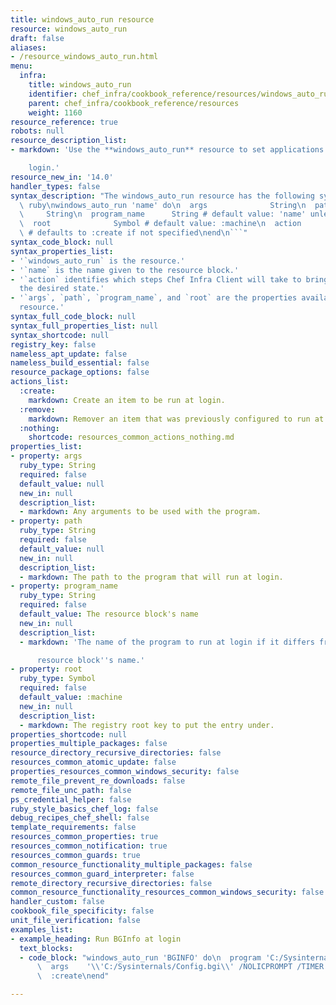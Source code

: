 ```yaml
---
title: windows_auto_run resource
resource: windows_auto_run
draft: false
aliases:
- /resource_windows_auto_run.html
menu:
  infra:
    title: windows_auto_run
    identifier: chef_infra/cookbook_reference/resources/windows_auto_run windows_auto_run
    parent: chef_infra/cookbook_reference/resources
    weight: 1160
resource_reference: true
robots: null
resource_description_list:
- markdown: 'Use the **windows_auto_run** resource to set applications to run at

    login.'
resource_new_in: '14.0'
handler_types: false
syntax_description: "The windows_auto_run resource has the following syntax:\n\n```\
  \ ruby\nwindows_auto_run 'name' do\n  args              String\n  path         \
  \     String\n  program_name      String # default value: 'name' unless specified\n\
  \  root              Symbol # default value: :machine\n  action            Symbol\
  \ # defaults to :create if not specified\nend\n```"
syntax_code_block: null
syntax_properties_list:
- '`windows_auto_run` is the resource.'
- '`name` is the name given to the resource block.'
- '`action` identifies which steps Chef Infra Client will take to bring the node into
  the desired state.'
- '`args`, `path`, `program_name`, and `root` are the properties available to this
  resource.'
syntax_full_code_block: null
syntax_full_properties_list: null
syntax_shortcode: null
registry_key: false
nameless_apt_update: false
nameless_build_essential: false
resource_package_options: false
actions_list:
  :create:
    markdown: Create an item to be run at login.
  :remove:
    markdown: Remover an item that was previously configured to run at login.
  :nothing:
    shortcode: resources_common_actions_nothing.md
properties_list:
- property: args
  ruby_type: String
  required: false
  default_value: null
  new_in: null
  description_list:
  - markdown: Any arguments to be used with the program.
- property: path
  ruby_type: String
  required: false
  default_value: null
  new_in: null
  description_list:
  - markdown: The path to the program that will run at login.
- property: program_name
  ruby_type: String
  required: false
  default_value: The resource block's name
  new_in: null
  description_list:
  - markdown: 'The name of the program to run at login if it differs from the

      resource block''s name.'
- property: root
  ruby_type: Symbol
  required: false
  default_value: :machine
  new_in: null
  description_list:
  - markdown: The registry root key to put the entry under.
properties_shortcode: null
properties_multiple_packages: false
resource_directory_recursive_directories: false
resources_common_atomic_update: false
properties_resources_common_windows_security: false
remote_file_prevent_re_downloads: false
remote_file_unc_path: false
ps_credential_helper: false
ruby_style_basics_chef_log: false
debug_recipes_chef_shell: false
template_requirements: false
resources_common_properties: true
resources_common_notification: true
resources_common_guards: true
common_resource_functionality_multiple_packages: false
resources_common_guard_interpreter: false
remote_directory_recursive_directories: false
common_resource_functionality_resources_common_windows_security: false
handler_custom: false
cookbook_file_specificity: false
unit_file_verification: false
examples_list:
- example_heading: Run BGInfo at login
  text_blocks:
  - code_block: "windows_auto_run 'BGINFO' do\n  program 'C:/Sysinternals/bginfo.exe'\n\
      \  args    '\\'C:/Sysinternals/Config.bgi\\' /NOLICPROMPT /TIMER:0'\n  action\
      \  :create\nend"

---
```

